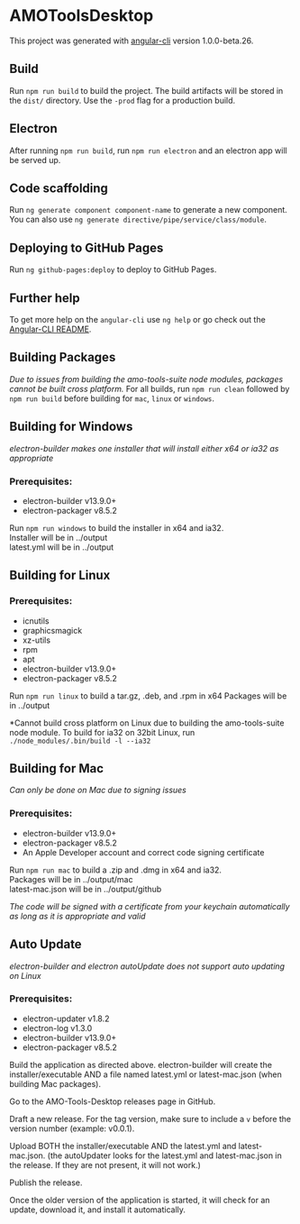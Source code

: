 # AMOToolsDesktop

This project was generated with [angular-cli](https://github.com/angular/angular-cli) version 1.0.0-beta.26.

## Build

Run `npm run build` to build the project. The build artifacts will be stored in the `dist/` directory. Use the `-prod` flag for a production build.

## Electron

After running `npm run build`, run `npm run electron` and an electron app will be served up.

## Code scaffolding

Run `ng generate component component-name` to generate a new component. You can also use `ng generate directive/pipe/service/class/module`.

## Deploying to GitHub Pages

Run `ng github-pages:deploy` to deploy to GitHub Pages.

## Further help

To get more help on the `angular-cli` use `ng help` or go check out the [Angular-CLI README](https://github.com/angular/angular-cli/blob/master/README.md).

## Building Packages

*Due to issues from building the amo-tools-suite node modules, packages cannot be built cross platform.*
For all builds, run `npm run clean` followed by `npm run build` before building for `mac`, `linux` or `windows`.

## Building for Windows

*electron-builder makes one installer that will install either x64 or ia32 as appropriate*  

### Prerequisites:  
  * electron-builder v13.9.0+  
  * electron-packager v8.5.2  

Run `npm run windows` to build the installer in x64 and ia32.   
Installer will be in ../output  
latest.yml will be in ../output  

## Building for Linux

### Prerequisites:  
  * icnutils  
  * graphicsmagick  
  * xz-utils  
  * rpm  
  * apt  
  * electron-builder v13.9.0+  
  * electron-packager v8.5.2  

Run `npm run linux` to build a tar.gz, .deb, and .rpm in x64
Packages will be in ../output  

*Cannot build cross platform on Linux due to building the amo-tools-suite node module. To build for ia32 on 32bit Linux, run `./node_modules/.bin/build -l --ia32`

## Building for Mac
*Can only be done on Mac due to signing issues*  

### Prerequisites:  
  * electron-builder v13.9.0+  
  * electron-packager v8.5.2  
  * An Apple Developer account and correct code signing certificate  

Run `npm run mac` to build a .zip and .dmg in x64 and ia32.  
Packages will be in ../output/mac  
latest-mac.json will be in ../output/github  

*The code will be signed with a certificate from your keychain automatically as long as it is appropriate and valid*  

## Auto Update

*electron-builder and electron autoUpdate does not support auto updating on Linux*

### Prerequisites:  
  * electron-updater v1.8.2  
  * electron-log v1.3.0  
  * electron-builder v13.9.0+  
  * electron-packager v8.5.2  

Build the application as directed above. electron-builder will create the installer/executable AND a file named latest.yml or latest-mac.json (when building Mac packages).

Go to the AMO-Tools-Desktop releases page in GitHub.  

Draft a new release. For the tag version, make sure to include a `v` before the version number (example: v0.0.1).  

Upload BOTH the installer/executable AND the latest.yml and latest-mac.json. (the autoUpdater looks for the latest.yml and latest-mac.json in the release. If they are not present, it will not work.)  

Publish the release.  

Once the older version of the application is started, it will check for an update, download it, and install it automatically.  

